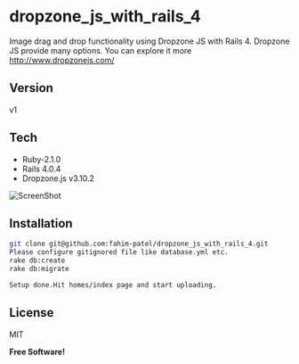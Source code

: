 dropzone_js_with_rails_4
=========

Image drag and drop functionality using Dropzone JS with Rails 4.
Dropzone JS provide many options. You can explore it more http://www.dropzonejs.com/



Version
----

v1

Tech
-----------

* Ruby-2.1.0
* Rails 4.0.4
* Dropzone.js v3.10.2


![ScreenShot](https://db.tt/cnyXrPPz)
 


Installation
--------------

```sh
git clone git@github.com:fahim-patel/dropzone_js_with_rails_4.git
Please configure gitignored file like database.yml etc.
rake db:create
rake db:migrate

Setup done.Hit homes/index page and start uploading.
```


License
----

MIT


**Free Software!**
